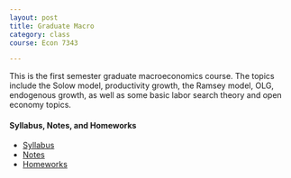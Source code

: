 ```yaml
---
layout: post
title: Graduate Macro
category: class
course: Econ 7343

---
```


This is the first semester graduate macroeconomics course. The topics include the Solow model, productivity growth, the Ramsey model, OLG, endogenous growth, as well as some basic labor search theory and open economy topics.

#### Syllabus, Notes, and Homeworks
- [Syllabus](/assets/f15_syl.pdf)
- [Notes](/assets/macronotes.pdf)
- [Homeworks](/assets/hw.zip)

